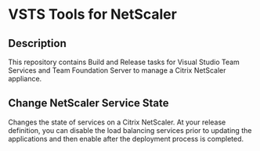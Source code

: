 # VSTS Tools for NetScaler

## Description
This repository contains Build and Release tasks for Visual Studio Team Services and Team Foundation Server to manage a Citrix NetScaler appliance.

## Change NetScaler Service State
Changes the state of services on a Citrix NetScaler. At your release definition, you can disable the load balancing services prior to updating the applications and then enable after the deployment process is completed.

